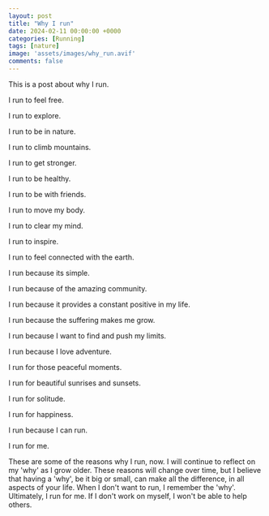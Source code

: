 ```yaml
---
layout: post
title: "Why I run"
date: 2024-02-11 00:00:00 +0000
categories: [Running]
tags: [nature]
image: 'assets/images/why_run.avif'
comments: false
---
```

This is a post about why I run. 


I run to feel free. 

I run to explore.

I run to be in nature.

I run to climb mountains.

I run to get stronger.

I run to be healthy.

I run to be with friends.

I run to move my body.

I run to clear my mind.

I run to inspire.

I run to feel connected with the earth. 

I run because its simple.

I run because of the amazing community.

I run because it provides a constant positive in my life.

I run because the suffering makes me grow.

I run because I want to find and push my limits. 

I run because I love adventure. 

I run for those peaceful moments. 

I run for beautiful sunrises and sunsets. 

I run for solitude.

I run for happiness.

I run because I can run. 


I run for me. 


These are some of the reasons why I run, now. I will continue to reflect on my 'why' as I grow older. These reasons will change over time, but I believe that having a 'why', be it big or small, can make all the difference, in all aspects of your life. When I don't want to run, I remember the 'why'. Ultimately, I run for me. If I don't work on myself, I won't be able to help others. 





